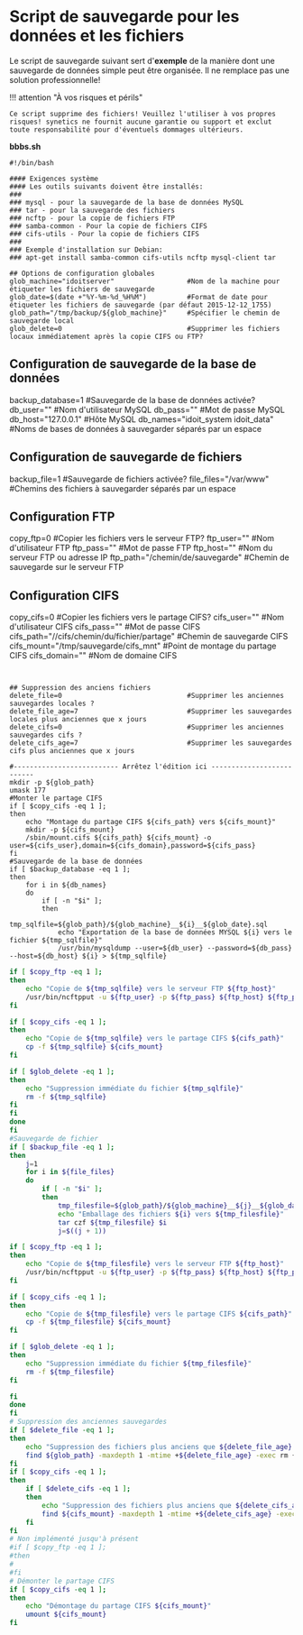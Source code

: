 # Script de sauvegarde pour les données et les fichiers

Le script de sauvegarde suivant sert d'**exemple** de la manière dont une sauvegarde de données simple peut être organisée. Il ne remplace pas une solution professionnelle!


!!! attention "À vos risques et périls"

    Ce script supprime des fichiers! Veuillez l'utiliser à vos propres risques! synetics ne fournit aucune garantie ou support et exclut toute responsabilité pour d'éventuels dommages ultérieurs.

**bbbs.sh**

    #!/bin/bash
    
    #### Exigences système
    #### Les outils suivants doivent être installés:
    ###
    ### mysql - pour la sauvegarde de la base de données MySQL
    ### tar - pour la sauvegarde des fichiers
    ### ncftp - pour la copie de fichiers FTP
    ### samba-common - Pour la copie de fichiers CIFS
    ### cifs-utils - Pour la copie de fichiers CIFS
    ###
    ### Exemple d'installation sur Debian:
    ### apt-get install samba-common cifs-utils ncftp mysql-client tar
    
    ## Options de configuration globales
    glob_machine="idoitserver"                  #Nom de la machine pour étiqueter les fichiers de sauvegarde
    glob_date=$(date +"%Y-%m-%d_%H%M")          #Format de date pour étiqueter les fichiers de sauvegarde (par défaut 2015-12-12_1755)
    glob_path="/tmp/backup/${glob_machine}"     #Spécifier le chemin de sauvegarde local
    glob_delete=0                               #Supprimer les fichiers locaux immédiatement après la copie CIFS ou FTP? 


## Configuration de sauvegarde de la base de données
backup_database=1                           #Sauvegarde de la base de données activée?
db_user=""                                  #Nom d'utilisateur MySQL
db_pass=""                                  #Mot de passe MySQL
db_host="127.0.0.1"                         #Hôte MySQL
db_names="idoit_system idoit_data"          #Noms de bases de données à sauvegarder séparés par un espace

## Configuration de sauvegarde de fichiers
backup_file=1                               #Sauvegarde de fichiers activée?
file_files="/var/www"                       #Chemins des fichiers à sauvegarder séparés par un espace

## Configuration FTP
copy_ftp=0                                  #Copier les fichiers vers le serveur FTP?
ftp_user=""                                 #Nom d'utilisateur FTP
ftp_pass=""                                 #Mot de passe FTP
ftp_host=""                                 #Nom du serveur FTP ou adresse IP
ftp_path="/chemin/de/sauvegarde"            #Chemin de sauvegarde sur le serveur FTP

## Configuration CIFS
copy_cifs=0                                 #Copier les fichiers vers le partage CIFS?
cifs_user=""                                #Nom d'utilisateur CIFS
cifs_pass=""                                #Mot de passe CIFS
cifs_path="//cifs/chemin/du/fichier/partage" #Chemin de sauvegarde CIFS
cifs_mount="/tmp/sauvegarde/cifs_mnt"       #Point de montage du partage CIFS
cifs_domain=""                              #Nom de domaine CIFS
```


## Suppression des anciens fichiers
delete_file=0                               #Supprimer les anciennes sauvegardes locales ?
delete_file_age=7                           #Supprimer les sauvegardes locales plus anciennes que x jours
delete_cifs=0                               #Supprimer les anciennes sauvegardes cifs ?
delete_cifs_age=7                           #Supprimer les sauvegardes cifs plus anciennes que x jours

#-------------------------- Arrêtez l'édition ici --------------------------
mkdir -p ${glob_path}
umask 177
#Monter le partage CIFS
if [ $copy_cifs -eq 1 ];
then
    echo "Montage du partage CIFS ${cifs_path} vers ${cifs_mount}"
    mkdir -p ${cifs_mount}
    /sbin/mount.cifs ${cifs_path} ${cifs_mount} -o user=${cifs_user},domain=${cifs_domain},password=${cifs_pass}
fi
#Sauvegarde de la base de données
if [ $backup_database -eq 1 ];
then
    for i in ${db_names}
    do
        if [ -n "$i" ];
        then
            tmp_sqlfile=${glob_path}/${glob_machine}__${i}__${glob_date}.sql
            echo "Exportation de la base de données MYSQL ${i} vers le fichier ${tmp_sqlfile}"
            /usr/bin/mysqldump --user=${db_user} --password=${db_pass} --host=${db_host} ${i} > ${tmp_sqlfile}
```  

```bash
if [ $copy_ftp -eq 1 ];
then
    echo "Copie de ${tmp_sqlfile} vers le serveur FTP ${ftp_host}"
    /usr/bin/ncftpput -u ${ftp_user} -p ${ftp_pass} ${ftp_host} ${ftp_path} ${tmp_sqlfile}
fi

if [ $copy_cifs -eq 1 ];
then
    echo "Copie de ${tmp_sqlfile} vers le partage CIFS ${cifs_path}"
    cp -f ${tmp_sqlfile} ${cifs_mount}
fi

if [ $glob_delete -eq 1 ];
then
    echo "Suppression immédiate du fichier ${tmp_sqlfile}"
    rm -f ${tmp_sqlfile}
fi
fi
done
fi
#Sauvegarde de fichier
if [ $backup_file -eq 1 ];
then
    j=1
    for i in ${file_files}
    do
        if [ -n "$i" ];
        then
            tmp_filesfile=${glob_path}/${glob_machine}__${j}__${glob_date}.tar.gz
            echo "Emballage des fichiers ${i} vers ${tmp_filesfile}"
            tar czf ${tmp_filesfile} $i
            j=$((j + 1))
```

```bash
if [ $copy_ftp -eq 1 ];
then
    echo "Copie de ${tmp_filesfile} vers le serveur FTP ${ftp_host}"
    /usr/bin/ncftpput -u ${ftp_user} -p ${ftp_pass} ${ftp_host} ${ftp_path} ${tmp_filesfile}
fi

if [ $copy_cifs -eq 1 ];
then
    echo "Copie de ${tmp_filesfile} vers le partage CIFS ${cifs_path}"
    cp -f ${tmp_filesfile} ${cifs_mount}
fi

if [ $glob_delete -eq 1 ];
then
    echo "Suppression immédiate du fichier ${tmp_filesfile}"
    rm -f ${tmp_filesfile}
fi

fi
done
fi
# Suppression des anciennes sauvegardes
if [ $delete_file -eq 1 ];
then
    echo "Suppression des fichiers plus anciens que ${delete_file_age} jours dans ${glob_path}"
    find ${glob_path} -maxdepth 1 -mtime +${delete_file_age} -exec rm {} \;
fi
if [ $copy_cifs -eq 1 ];
then
    if [ $delete_cifs -eq 1 ];
    then
        echo "Suppression des fichiers plus anciens que ${delete_cifs_age} jours sur le partage CIFS ${cifs_mount}"
        find ${cifs_mount} -maxdepth 1 -mtime +${delete_cifs_age} -exec rm {} \;
    fi
fi
# Non implémenté jusqu'à présent
#if [ $copy_ftp -eq 1 ];
#then
#
#fi
# Démonter le partage CIFS
if [ $copy_cifs -eq 1 ];
then
    echo "Démontage du partage CIFS ${cifs_mount}"
    umount ${cifs_mount}
fi
```
